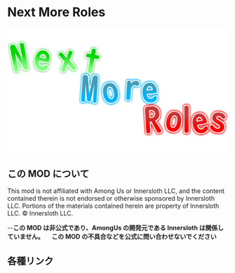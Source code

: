 # Next More Roles

!["Logo"](./Images/Logo.png)

## この MOD について

This mod is not affiliated with Among Us or Innersloth LLC, and the content contained therein is not endorsed or otherwise sponsored by Innersloth LLC. Portions of the materials contained herein are property of Innersloth LLC. © Innersloth LLC.

--**この MOD は非公式であり、AmongUs の開発元である Innersloth は関係していません。
　この MOD の不具合などを公式に問い合わせないでください**

## 各種リンク
